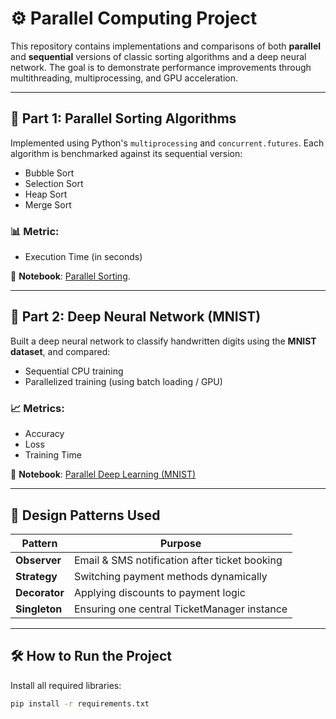 # ⚙️ Parallel Computing Project

This repository contains implementations and comparisons of both **parallel** and **sequential** versions of classic sorting algorithms and a deep neural network. The goal is to demonstrate performance improvements through multithreading, multiprocessing, and GPU acceleration.

---

## 🔢 Part 1: Parallel Sorting Algorithms

Implemented using Python's `multiprocessing` and `concurrent.futures`. Each algorithm is benchmarked against its sequential version:

- Bubble Sort  
- Selection Sort  
- Heap Sort  
- Merge Sort  

### 📊 Metric:
- Execution Time (in seconds)

📓 **Notebook**: [Parallel Sorting](parallel-computing-project/notebooks/parallel_sorting.ipynb).

---

## 🧠 Part 2: Deep Neural Network (MNIST)

Built a deep neural network to classify handwritten digits using the **MNIST dataset**, and compared:

- Sequential CPU training  
- Parallelized training (using batch loading / GPU)

### 📈 Metrics:
- Accuracy  
- Loss  
- Training Time

📓 **Notebook**: [Parallel Deep Learning (MNIST)](parallel-computing-project/notebooks/parallel_dnn_final.ipynb)

---

## 🧩 Design Patterns Used

| Pattern        | Purpose |
|----------------|---------|
| **Observer**   | Email & SMS notification after ticket booking |
| **Strategy**   | Switching payment methods dynamically |
| **Decorator**  | Applying discounts to payment logic |
| **Singleton**  | Ensuring one central TicketManager instance |

---

## 🛠️ How to Run the Project

Install all required libraries:

```bash
pip install -r requirements.txt
